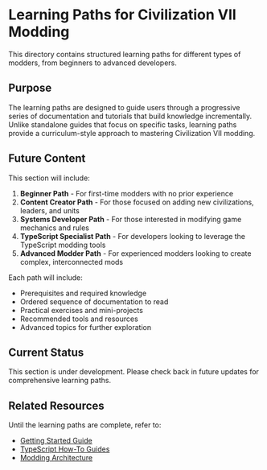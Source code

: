 # Learning Paths for Civilization VII Modding

This directory contains structured learning paths for different types of modders, from beginners to advanced developers.

## Purpose

The learning paths are designed to guide users through a progressive series of documentation and tutorials that build knowledge incrementally. Unlike standalone guides that focus on specific tasks, learning paths provide a curriculum-style approach to mastering Civilization VII modding.

## Future Content

This section will include:

1. **Beginner Path** - For first-time modders with no prior experience
2. **Content Creator Path** - For those focused on adding new civilizations, leaders, and units
3. **Systems Developer Path** - For those interested in modifying game mechanics and rules
4. **TypeScript Specialist Path** - For developers looking to leverage the TypeScript modding tools
5. **Advanced Modder Path** - For experienced modders looking to create complex, interconnected mods

Each path will include:
- Prerequisites and required knowledge
- Ordered sequence of documentation to read
- Practical exercises and mini-projects
- Recommended tools and resources
- Advanced topics for further exploration

## Current Status

This section is under development. Please check back in future updates for comprehensive learning paths.

## Related Resources

Until the learning paths are complete, refer to:
- [Getting Started Guide](/guides/getting-started.md)
- [TypeScript How-To Guides](/guides/typescript/howto/index.md)
- [Modding Architecture](/guides/modding-architecture.md) 